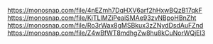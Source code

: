 https://monosnap.com/file/4nEZmh7DqHXV6arf2hHxwBQzB17qkF
https://monosnap.com/file/KjTLIMZiPeaiSMAe93zvNBpoHBnZht
https://monosnap.com/file/Ro3rWax8gMSBkux3zZNydDsdAuFZnd
https://monosnap.com/file/Z4wBfWT8mdhgZw8hu8kCuNorWQjEl3
